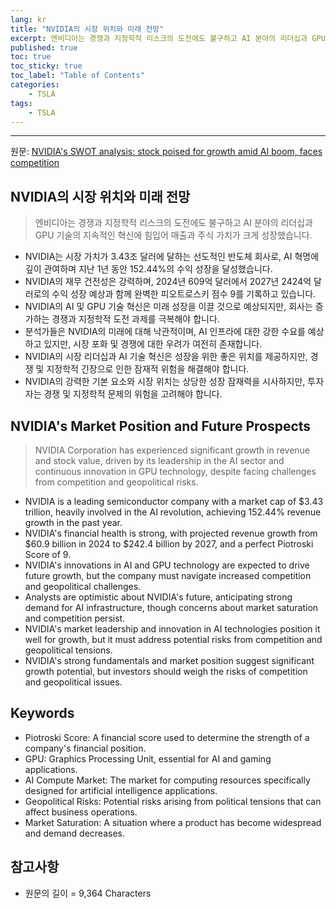 ```yaml
---
lang: kr
title: "NVIDIA의 시장 위치와 미래 전망"
excerpt: 엔비디아는 경쟁과 지정학적 리스크의 도전에도 불구하고 AI 분야의 리더십과 GPU 기술의 지속적인 혁신에 힘입어 매출과 주식 가치가 크게 성장했습니다.
published: true
toc: true
toc_sticky: true
toc_label: "Table of Contents"
categories:
    - TSLA
tags:
    - TSLA
---
```


---

  원문: [NVIDIA's SWOT analysis: stock poised for growth amid AI boom, faces competition](https://www.investing.com/news/swot-analysis/nvidias-swot-analysis-stock-poised-for-growth-amid-ai-boom-faces-competition-93CH-3801792)

## NVIDIA의 시장 위치와 미래 전망

> 엔비디아는 경쟁과 지정학적 리스크의 도전에도 불구하고 AI 분야의 리더십과 GPU 기술의 지속적인 혁신에 힘입어 매출과 주식 가치가 크게 성장했습니다.


- NVIDIA는 시장 가치가 3.43조 달러에 달하는 선도적인 반도체 회사로, AI 혁명에 깊이 관여하며 지난 1년 동안 152.44%의 수익 성장을 달성했습니다.
- NVIDIA의 재무 건전성은 강력하며, 2024년 609억 달러에서 2027년 2424억 달러로의 수익 성장 예상과 함께 완벽한 피오트로스키 점수 9를 기록하고 있습니다.
- NVIDIA의 AI 및 GPU 기술 혁신은 미래 성장을 이끌 것으로 예상되지만, 회사는 증가하는 경쟁과 지정학적 도전 과제를 극복해야 합니다.
- 분석가들은 NVIDIA의 미래에 대해 낙관적이며, AI 인프라에 대한 강한 수요를 예상하고 있지만, 시장 포화 및 경쟁에 대한 우려가 여전히 존재합니다.
- NVIDIA의 시장 리더십과 AI 기술 혁신은 성장을 위한 좋은 위치를 제공하지만, 경쟁 및 지정학적 긴장으로 인한 잠재적 위험을 해결해야 합니다.
- NVIDIA의 강력한 기본 요소와 시장 위치는 상당한 성장 잠재력을 시사하지만, 투자자는 경쟁 및 지정학적 문제의 위험을 고려해야 합니다.

## NVIDIA's Market Position and Future Prospects

> NVIDIA Corporation has experienced significant growth in revenue and stock value, driven by its leadership in the AI sector and continuous innovation in GPU technology, despite facing challenges from competition and geopolitical risks.


- NVIDIA is a leading semiconductor company with a market cap of $3.43 trillion, heavily involved in the AI revolution, achieving 152.44% revenue growth in the past year.
- NVIDIA's financial health is strong, with projected revenue growth from $60.9 billion in 2024 to $242.4 billion by 2027, and a perfect Piotroski Score of 9.
- NVIDIA's innovations in AI and GPU technology are expected to drive future growth, but the company must navigate increased competition and geopolitical challenges.
- Analysts are optimistic about NVIDIA's future, anticipating strong demand for AI infrastructure, though concerns about market saturation and competition persist.
- NVIDIA's market leadership and innovation in AI technologies position it well for growth, but it must address potential risks from competition and geopolitical tensions.
- NVIDIA's strong fundamentals and market position suggest significant growth potential, but investors should weigh the risks of competition and geopolitical issues.

## Keywords

- Piotroski Score: A financial score used to determine the strength of a company's financial position.
- GPU: Graphics Processing Unit, essential for AI and gaming applications.
- AI Compute Market: The market for computing resources specifically designed for artificial intelligence applications.
- Geopolitical Risks: Potential risks arising from political tensions that can affect business operations.
- Market Saturation: A situation where a product has become widespread and demand decreases.

## 참고사항

- 원문의 길이 = 9,364 Characters

